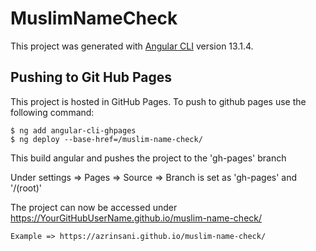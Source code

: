 # MuslimNameCheck

This project was generated with [Angular CLI](https://github.com/angular/angular-cli) version 13.1.4.

## Pushing to Git Hub Pages

This project is hosted in GitHub Pages. To push to github pages use the following command:

    $ ng add angular-cli-ghpages
    $ ng deploy --base-href=/muslim-name-check/

This build angular and pushes the project to the 'gh-pages' branch 

Under settings => Pages => Source => Branch is set as 'gh-pages' and '/(root)'

The project can now be accessed under https://YourGitHubUserName.github.io/muslim-name-check/
    
    Example => https://azrinsani.github.io/muslim-name-check/